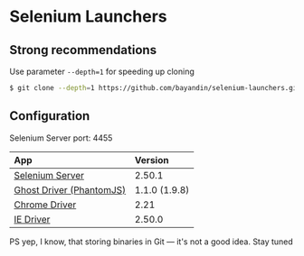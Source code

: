 # Selenium Launchers

## Strong recommendations
Use parameter `--depth=1` for speeding up cloning
```bash
$ git clone --depth=1 https://github.com/bayandin/selenium-launchers.git
```

## Configuration
Selenium Server port: 4455

| App | Version |
|:-----------|:-------------|
| [Selenium Server](http://selenium-release.storage.googleapis.com/index.html) | 2.50.1
| [Ghost Driver (PhantomJS)](https://bitbucket.org/ariya/phantomjs/downloads/) | 1.1.0 (1.9.8)
| [Chrome Driver](http://chromedriver.storage.googleapis.com/index.html) | 2.21
| [IE Driver](http://selenium-release.storage.googleapis.com/index.html) | 2.50.0

PS yep, I know, that storing binaries in Git — it's not a good idea. Stay tuned
